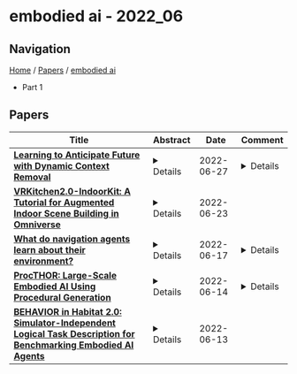 # embodied ai - 2022_06

## Navigation

[Home](https://lixin97.github.io/arXivRadar) / [Papers](https://lixin97.github.io/arXivRadar/papers) / [embodied ai](https://lixin97.github.io/arXivRadar/papers/embodied_ai)

- Part 1

## Papers

| **Title** | **Abstract** | **Date** | **Comment** |
| --- | --- | --- | --- |
| **[Learning to Anticipate Future with Dynamic Context Removal](http://arxiv.org/abs/2204.02587v2)** | <details>Anticipating future events is an essential feature for intelligent systems and embodied AI. However, compared to the traditional recognition task, the uncertainty of future and reasoning ability requirement make the anticipation task very challenging and far beyond solved. In this filed, previous methods usually care more about the model architecture design or but few attention has been put on how to train an anticipation model with a proper learning policy. To this end, in this work, we propose a novel training scheme called Dynamic Context Removal (DCR), which dynamically schedules the visibility of observed future in the learning procedure. It follows the human-like curriculum learning process, i.e., gradually removing the event context to increase the anticipation difficulty till satisfying the final anticipation target. Our learning scheme is plug-and-play and easy to integrate any reasoning model including transformer and LSTM, with advantages in both effectiveness and efficiency. In extensive experiments, the proposed method achieves state-of-the-art on four widely-used benchmarks. Our code and models are publicly released at https://github.com/AllenXuuu/DCR.</details> | 2022-06-27 | <details>CVPR 2022</details> |
| **[VRKitchen2.0-IndoorKit: A Tutorial for Augmented Indoor Scene Building in Omniverse](http://arxiv.org/abs/2206.11887v1)** | <details>With the recent progress of simulations by 3D modeling software and game engines, many researchers have focused on Embodied AI tasks in the virtual environment. However, the research community lacks a platform that can easily serve both indoor scene synthesis and model benchmarking with various algorithms. Meanwhile, computer graphics-related tasks need a toolkit for implementing advanced synthesizing techniques. To facilitate the study of indoor scene building methods and their potential robotics applications, we introduce INDOORKIT: a built-in toolkit for NVIDIA OMNIVERSE that provides flexible pipelines for indoor scene building, scene randomizing, and animation controls. Besides, combining Python coding in the animation software INDOORKIT assists researchers in creating real-time training and controlling avatars and robotics. The source code for this toolkit is available at https://github.com/realvcla/VRKitchen2.0-Tutorial, and the tutorial along with the toolkit is available at https://vrkitchen20-tutorial.readthedocs.io/en/</details> | 2022-06-23 |  |
| **[What do navigation agents learn about their environment?](http://arxiv.org/abs/2206.08500v1)** | <details>Today's state of the art visual navigation agents typically consist of large deep learning models trained end to end. Such models offer little to no interpretability about the learned skills or the actions of the agent taken in response to its environment. While past works have explored interpreting deep learning models, little attention has been devoted to interpreting embodied AI systems, which often involve reasoning about the structure of the environment, target characteristics and the outcome of one's actions. In this paper, we introduce the Interpretability System for Embodied agEnts (iSEE) for Point Goal and Object Goal navigation agents. We use iSEE to probe the dynamic representations produced by these agents for the presence of information about the agent as well as the environment. We demonstrate interesting insights about navigation agents using iSEE, including the ability to encode reachable locations (to avoid obstacles), visibility of the target, progress from the initial spawn location as well as the dramatic effect on the behaviors of agents when we mask out critical individual neurons. The code is available at: https://github.com/allenai/iSEE</details> | 2022-06-17 | <details>CVPR 2022</details> |
| **[ProcTHOR: Large-Scale Embodied AI Using Procedural Generation](http://arxiv.org/abs/2206.06994v1)** | <details>Massive datasets and high-capacity models have driven many recent advancements in computer vision and natural language understanding. This work presents a platform to enable similar success stories in Embodied AI. We propose ProcTHOR, a framework for procedural generation of Embodied AI environments. ProcTHOR enables us to sample arbitrarily large datasets of diverse, interactive, customizable, and performant virtual environments to train and evaluate embodied agents across navigation, interaction, and manipulation tasks. We demonstrate the power and potential of ProcTHOR via a sample of 10,000 generated houses and a simple neural model. Models trained using only RGB images on ProcTHOR, with no explicit mapping and no human task supervision produce state-of-the-art results across 6 embodied AI benchmarks for navigation, rearrangement, and arm manipulation, including the presently running Habitat 2022, AI2-THOR Rearrangement 2022, and RoboTHOR challenges. We also demonstrate strong 0-shot results on these benchmarks, via pre-training on ProcTHOR with no fine-tuning on the downstream benchmark, often beating previous state-of-the-art systems that access the downstream training data.</details> | 2022-06-14 | <details>ProcTHOR website: https://procthor.allenai.org</details> |
| **[BEHAVIOR in Habitat 2.0: Simulator-Independent Logical Task Description for Benchmarking Embodied AI Agents](http://arxiv.org/abs/2206.06489v1)** | <details>Robots excel in performing repetitive and precision-sensitive tasks in controlled environments such as warehouses and factories, but have not been yet extended to embodied AI agents providing assistance in household tasks. Inspired by the catalyzing effect that benchmarks have played in the AI fields such as computer vision and natural language processing, the community is looking for new benchmarks for embodied AI. Prior work in embodied AI benchmark defines tasks using a different formalism, often specific to one environment, simulator or domain, making it hard to develop general and comparable solutions. In this work, we bring a subset of BEHAVIOR activities into Habitat 2.0 to benefit from its fast simulation speed, as a first step towards demonstrating the ease of adapting activities defined in the logic space into different simulators.</details> | 2022-06-13 |  |
